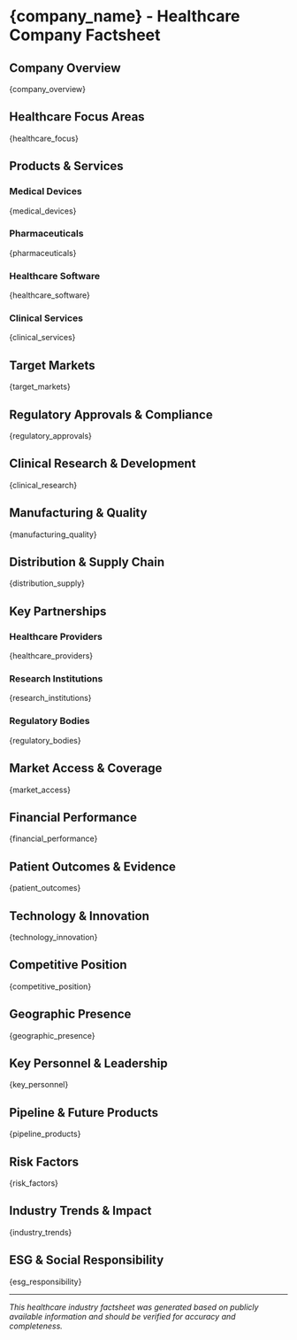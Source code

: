 # {company_name} - Healthcare Company Factsheet

## Company Overview

{company_overview}

## Healthcare Focus Areas

{healthcare_focus}

## Products & Services

### Medical Devices
{medical_devices}

### Pharmaceuticals
{pharmaceuticals}

### Healthcare Software
{healthcare_software}

### Clinical Services
{clinical_services}

## Target Markets

{target_markets}

## Regulatory Approvals & Compliance

{regulatory_approvals}

## Clinical Research & Development

{clinical_research}

## Manufacturing & Quality

{manufacturing_quality}

## Distribution & Supply Chain

{distribution_supply}

## Key Partnerships

### Healthcare Providers
{healthcare_providers}

### Research Institutions
{research_institutions}

### Regulatory Bodies
{regulatory_bodies}

## Market Access & Coverage

{market_access}

## Financial Performance

{financial_performance}

## Patient Outcomes & Evidence

{patient_outcomes}

## Technology & Innovation

{technology_innovation}

## Competitive Position

{competitive_position}

## Geographic Presence

{geographic_presence}

## Key Personnel & Leadership

{key_personnel}

## Pipeline & Future Products

{pipeline_products}

## Risk Factors

{risk_factors}

## Industry Trends & Impact

{industry_trends}

## ESG & Social Responsibility

{esg_responsibility}

---

*This healthcare industry factsheet was generated based on publicly available information and should be verified for accuracy and completeness.*
